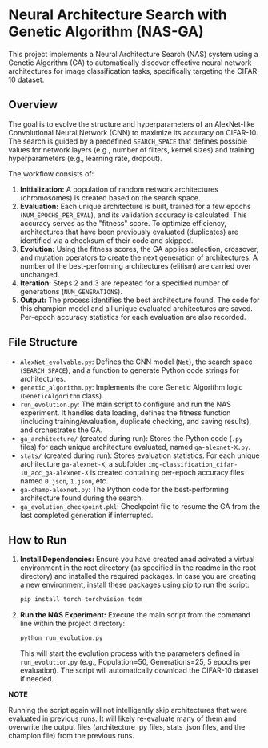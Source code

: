 # Neural Architecture Search with Genetic Algorithm (NAS-GA)

This project implements a Neural Architecture Search (NAS) system using a Genetic Algorithm (GA) to automatically discover effective neural network architectures for image classification tasks, specifically targeting the CIFAR-10 dataset.

## Overview

The goal is to evolve the structure and hyperparameters of an AlexNet-like Convolutional Neural Network (CNN) to maximize its accuracy on CIFAR-10. The search is guided by a predefined `SEARCH_SPACE` that defines possible values for network layers (e.g., number of filters, kernel sizes) and training hyperparameters (e.g., learning rate, dropout).

The workflow consists of:
1.  **Initialization:** A population of random network architectures (chromosomes) is created based on the search space.
2.  **Evaluation:** Each unique architecture is built, trained for a few epochs (`NUM_EPOCHS_PER_EVAL`), and its validation accuracy is calculated. This accuracy serves as the "fitness" score. To optimize efficiency, architectures that have been previously evaluated (duplicates) are identified via a checksum of their code and skipped.
3.  **Evolution:** Using the fitness scores, the GA applies selection, crossover, and mutation operators to create the next generation of architectures. A number of the best-performing architectures (elitism) are carried over unchanged.
4.  **Iteration:** Steps 2 and 3 are repeated for a specified number of generations (`NUM_GENERATIONS`).
5.  **Output:** The process identifies the best architecture found. The code for this champion model and all unique evaluated architectures are saved. Per-epoch accuracy statistics for each evaluation are also recorded.

## File Structure

*   `AlexNet_evolvable.py`: Defines the CNN model (`Net`), the search space (`SEARCH_SPACE`), and a function to generate Python code strings for architectures.
*   `genetic_algorithm.py`: Implements the core Genetic Algorithm logic (`GeneticAlgorithm` class).
*   `run_evolution.py`: The main script to configure and run the NAS experiment. It handles data loading, defines the fitness function (including training/evaluation, duplicate checking, and saving results), and orchestrates the GA.
*   `ga_architecture/` (created during run): Stores the Python code (`.py` files) for each unique architecture evaluated, named `ga-alexnet-X.py`.
*   `stats/` (created during run): Stores evaluation statistics. For each unique architecture `ga-alexnet-X`, a subfolder `img-classification_cifar-10_acc_ga-alexnet-X` is created containing per-epoch accuracy files named `0.json`, `1.json`, etc.
*   `ga-champ-alexnet.py`: The Python code for the best-performing architecture found during the search.
*   `ga_evolution_checkpoint.pkl`: Checkpoint file to resume the GA from the last completed generation if interrupted.

## How to Run

1.  **Install Dependencies:**
    Ensure you have created anad acivated a virtual environment in the root directory (as specified in the readme in the root directory) and installed the required packages. In case you are creating a new environment, install these packages using pip to run the script:
    ```bash
    pip install torch torchvision tqdm
    ```

2.  **Run the NAS Experiment:**
    Execute the main script from the command line within the project directory:
    ```bash
    python run_evolution.py
    ```
    This will start the evolution process with the parameters defined in `run_evolution.py` (e.g., Population=50, Generations=25, 5 epochs per evaluation). The script will automatically download the CIFAR-10 dataset if needed.

**NOTE**

Running the script again will not intelligently skip architectures that were evaluated in previous runs. It will likely re-evaluate many of them and overwrite the output files (architecture .py files, stats .json files, and the champion file) from the previous runs.
